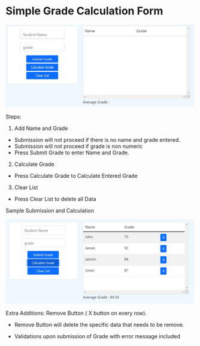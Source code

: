 # Simple Grade Calculation Form

![image info](screenshot/1.JPG)

Steps:

1. Add Name and Grade
 - Submission will not proceed if there is no name and grade entered.
 - Submission will not proceed if grade is non numeric
 - Press Submit Grade to enter Name and Grade.

2. Calculate Grade
 - Press Calculate Grade to Calculate Entered Grade

3. Clear List
 - Press Clear List to delete all Data

Sample Submission and Calculation

![image info](screenshot/2.JPG)

Extra Additions:
Remove Button ( X button on every row).
- Remove Button will delete the specific data that needs to be remove.

- Validations upon submission of Grade with error message included
